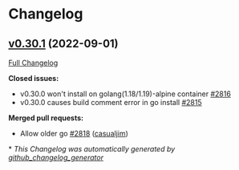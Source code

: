 # Changelog

## [v0.30.1](https://github.com/istforks/go-swagger/tree/v0.30.1) (2022-09-01)

[Full Changelog](https://github.com/istforks/go-swagger/compare/v0.30.0...v0.30.1)

**Closed issues:**

- v0.30.0 won't install on golang\(1.18/1.19\)-alpine container [\#2816](https://github.com/istforks/go-swagger/issues/2816)
- v0.30.0 causes build comment error in go install [\#2815](https://github.com/istforks/go-swagger/issues/2815)

**Merged pull requests:**

- Allow older go [\#2818](https://github.com/istforks/go-swagger/pull/2818) ([casualjim](https://github.com/casualjim))



\* *This Changelog was automatically generated by [github_changelog_generator](https://github.com/github-changelog-generator/github-changelog-generator)*
